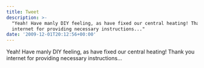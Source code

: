 ```yaml
---
title: Tweet
description: >-
  "Yeah! Have manly DIY feeling, as have fixed our central heating! Thank you
  internet for providing necessary instructions..."
date: '2009-12-01T20:12:56+00:00'
---
```

Yeah! Have manly DIY feeling, as have fixed our central heating! Thank you internet for providing necessary instructions...

